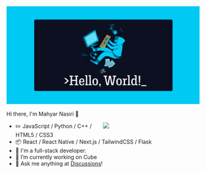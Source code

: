 <img src="./Hello world.png" />

Hi there, I'm Mahyar Nasiri 👋 

<picture>
    <source media="(prefers-color-scheme: dark)" srcset="https://github-readme-streak-stats.herokuapp.com/?user=mhyar-nsi&theme=blueberry&hide_border=true">
    <img align="right" width="50%" src="https://github-readme-stats-ouuan.vercel.app/api?username=mhyar-nsi&show_icons=true">
</picture>

-   :pencil2: JavaScript / Python / C++ / HTML5 / CSS3 
-   :package: React / React Native / Next.js / TailwindCSS / Flask 
-   :seedling: I'm a full-stack developer.
-   🔭 I’m currently working on Cube
-   :thought_balloon: Ask me anything at [Discussions](https://github.com/Mhyar-nsi/Mhyar-nsi/discussions/new)!
